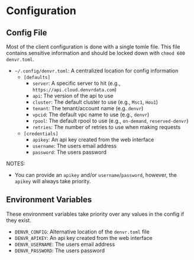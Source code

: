 # Configuration

## Config File

Most of the client configuration is done with a single tomle file.
This file contains sensitive information and should be locked down with `chmod 600 denvr.toml`.

- `~/.config/denvr.toml`: A centralized location for config information
    - `[defaults]`
      - `server`: A specific server to hit (e.g., `https://api.cloud.denvrdata.com`)
      - `api`: The version of the api to use
      - `cluster`: The default cluster to use (e.g., `Msc1`, `Hou1`)
      - `tenant`: The tenant/account name (e.g. `denvr`)
      - `vpcid`: The default vpc name to use (e.g., `denvr`)
      - `rpool`: The default rpool to use (e.g., `on-demand`, `reserved-denvr`)
      - `retries`: The number of retries to use when making requests
    - `[credentials]`
      - `apikey`: An api key created from the web interface
      - `username`: The users email address
      - `password`: The users password

NOTES:
- You can provide an `apikey` and/or `username`/`password`, however, the `apikey` will always take priority.

## Environment Variables

These environment variables take priority over any values in the config if they exist.

- `DENVR_CONFIG`: Alternative location of the `denvr.toml` file
- `DENVR_APIKEY`: An api key created from the web interface
- `DENVR_USERNAME`: The users email address
- `DENVR_PASSWORD`: The users password
